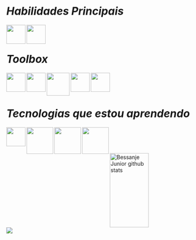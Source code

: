 <h1><em>Habilidades Principais</em></h1>
<div align="left">
  <img align="left" height="50" width="50" src="https://cdn.jsdelivr.net/gh/devicons/devicon@latest/icons/python/python-original-wordmark.svg" />
  <img align="left" height="50" width="50" src="https://cdn.jsdelivr.net/gh/devicons/devicon@latest/icons/postgresql/postgresql-original-wordmark.svg" /><br>
</div><br>

<h1><em>Toolbox</em></h1>
<div align="left">
  <img align="left" height="50" width="50" src="https://cdn.jsdelivr.net/gh/devicons/devicon@latest/icons/linux/linux-original.svg" />
  <img align="left" height="50" width="50" src="https://cdn.jsdelivr.net/gh/devicons/devicon@latest/icons/pycharm/pycharm-original.svg" />
  <img align="left" height="60" width="60" src="https://cdn.jsdelivr.net/gh/devicons/devicon@latest/icons/git/git-original-wordmark.svg" />
  <img align="left" height="50" width="50" src="https://cdn.jsdelivr.net/gh/devicons/devicon@latest/icons/github/github-original-wordmark.svg" />
  <i class="devicon-github-original-wordmark"></i>
  <img align="left" height="50" width="50" src="https://cdn.jsdelivr.net/gh/devicons/devicon@latest/icons/jupyter/jupyter-original-wordmark.svg" /><br>
</div><br><br>

<h1><em>Tecnologias que estou aprendendo</em></h1>
<div align="left">
  <img align="left" height="50" width="50" src="https://cdn.jsdelivr.net/gh/devicons/devicon@latest/icons/pandas/pandas-original-wordmark.svg" />
  <img align="left" height=70" width="70" src="https://cdn.jsdelivr.net/gh/devicons/devicon@latest/icons/numpy/numpy-original-wordmark.svg" />
  <img align="left" height="70" width="70" src="https://cdn.jsdelivr.net/gh/devicons/devicon@latest/icons/matplotlib/matplotlib-original-wordmark.svg" />
  <img align="left" height="70" width="70" src="https://cdn.jsdelivr.net/gh/devicons/devicon@latest/icons/scikitlearn/scikitlearn-original.svg" /><br>
</div><br><br><br>

<div align="left">
 <img width="45%" height="195px" src="https://github-readme-stats.vercel.app/api?username=Bessanje&show_icons=true&count_private=true&hide_border=true&title_color=00bfbf&icon_color=00bfbf&text_color=c9d1d9&bg_color=0d1117" alt="Bessanje Junior github stats" /> 
</div>

<div align="left"> 
  <a href = "https://www.linkedin.com/in/bessanje-junior/"><img src="https://img.shields.io/badge/LinkedIn-0077B5?style=for-the-badge&logo=linkedin&logoColor=white" target="_blank"></a>
</div
